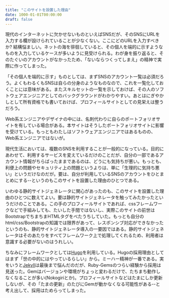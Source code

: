 ```yaml
---
title: "このサイトを設置した理由"
date: 1000-01-01T00:00:00
draft: false
---
```


<i class="fas fa-star"></i> 現代のインターネットに欠かせないものといえばSNSだが、そのSNSにURLを入力する欄が設けられていることが少なくない。ここにどのURLを入力すべきか? 結構悩ましい。ネットの海を徘徊していると、その個人を端的に示すようなものを入力しているケースが多いように見受けられる。わが身を振り返ると、そのたぐいのアカウントがなかったため、「ないならつくってしまえ」の精神で実際に作ってしまった。

「その個人を端的に示す」ものとしては、まずSNSのアカウント一覧は必須だろう。よくもわるくもSNSは自らの分身のようなものなので、これを一覧化しておくことには意味がある。またスキルセットの一覧を示しておけば、その人のソフトウェアエンジニアとしてのバックグラウンドがわかりやすい。あとはにぎやかしとして所有資格でも書いておけば、プロフィールサイトとしての見栄えは整うだろう。

<i class="fas fa-star"></i> Web系エンジニアやデザイナの中には、名刺代わりに自らのポートフォリオサイトを有している場合がある。本サイトはそうしたポートフォリオサイトに影響を受けている。もっともわたしはソフトウェアエンジニアではあるものの、Web系エンジニアではないが。

<i class="fas fa-star"></i> 現代生活においては、複数のSNSを利用することが一般的になっている。目的にあわせて、利用するサービスを変えているだけのことだが、自分の一部であるアカウント情報がちらばったままであるのは、どうにも気持ちが悪い。もっとも、利便上の問題やセキュリティ上の問題というよりは、単に「生理的に気持ち悪い」というだけなのだが。要は、自分が利用しているSNSのアカウントをひとまとめにする--というのもこのサイトを設置した理由のひとつである。

<i class="fas fa-star"></i> いわゆる静的サイトジェネレータに関心があったのも、このサイトを設置した理由のひとつに数えてよい。要は静的サイトジェネレータを触ってみたかったというだけのことである。この手のプロフィールサイトであれば、cssフレームワークなどで手組みしても、たいした手間ではないし、実際このサイトの前世はBootstrapでちまちまHTMLタグをべたうちしていた。もっとも自分のhtml/css/Bootstrapの知識では限界があって、レスポンシブ対応ができなかったというのも、静的サイトジェネレータ導入の一要因ではある。静的サイトジェネレータはそのあたりをすべてフレームワーク上で処理してくれるため、利用者は意識する必要がないのはうれしい。

ちなみにフレームワークとしては[Hugo](https://gohugo.io/)を利用している。Hugoの採用理由としてはまず「世の中的にはやっているらしい」から。ミーハー精神が一番である。実をいうと[Jekyll](https://jekyllrb.com/)は最後まで悩んだのだが、Ruby-Gemsのつらい経験から採用は見送った。Gemはバージョンや環境がちょっと変わるだけで、たちまち動作しなくなることが多い(Nokogiriとか)。プロフィールサイトなどはたまにしか更新しないが、その「たまの更新」のたびにGemが動かなくなる可能性がある--と考え出して、採用はためらってしまった。